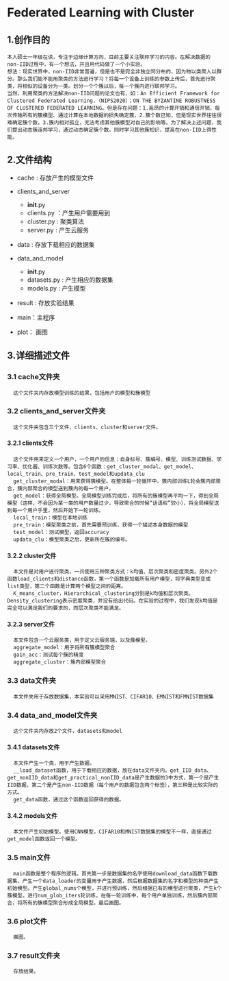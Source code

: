 # Federated Learning with Cluster

## 1.创作目的

	本人硕士一年级在读，专注于边缘计算方向，目前主要关注联邦学习的内容。在解决数据的non-IID过程中，有一个想法，并且用代码做了一个小实验。
	想法：现实世界中，non-IID非常普遍，但是也不是完全非独立同分布的，因为物以类聚人以群分。那么我们能不能用聚类的方法进行学习？将每一个设备上训练的参数上传后，首先进行聚类，将相似的设备分为一类。划分一个个簇以后，每一个簇内进行联邦学习。
	当然，利用聚类的方法解决non-IID问题的论文也有，如：An Efficient Framework for Clustered Federated Learning.（NIPS2020）；ON THE BYZANTINE ROBUSTNESS OF CLUSTERED FEDERATED LEARNING。但是存在问题：1.高昂的计算开销和通信开销，每次传输所有的簇模型、通过计算在本地数据的损失确定簇，2.簇个数已知，但是现实世界往往很难确定簇个数，3.簇内相对孤立，无法考虑其他簇模型对自己的影响等。为了解决上述问题，我们提出动态簇连邦学习，通过动态确定簇个数，同时学习其他簇知识，提高在non-IID上得性能。
	

## 2.文件结构
+ cache  :   存放产生的模型文件

+ clients_and_server

    + __init__.py
    + clients.py   ：产生用户需要用到
    + cluster.py   :  聚类算法
    + server.py    :  产生云服务

+ data  :   存放下载相应的数据集

+ data_and_model   

    + __init__.py
    + datasets.py    :  产生相应的数据集
    + models.py      :  产生模型

+ result :    存放实验结果

+ main：主程序

+ plot： 画图


## 3.详细描述文件

### 3.1 cache文件夹
      这个文件夹内存放模型训练的结果，包括用户的模型和簇模型

### 3.2 clients_and_server文件夹
      这个文件夹包含三个文件，clients、cluster和server文件。

#### 3.2.1 clients文件
      这个文件用来定义一个用户，一个用户的信息：自身标号、簇编号、模型、训练测试数据、学习率、优化器、训练次数等。包含6个函数：get_cluster_modal、get_model、local_train、pre_train、test_model和updata_clu
      get_cluster_modal：用来获得簇模型。在整体每一轮循环中，簇内部训练L轮会簇内部聚合，簇内部聚合的模型送到簇内的每一个用户。
      get_model：获得全局模型。全局模型训练完成后，将所有的簇模型再平均一下，得到全局模型（这样，不会因为某一类的用户数量过少，导致聚合的时候“话语权”较小），将全局模型送到每一个用户手里，然后开始下一轮训练。
      local_train：模型在本地训练
      pre_train：模型聚类之前，首先需要预训练，获得一个描述本身数据的模型
      test_model：测试模型，返回accuracy
      updata_clu：模型聚类之后，更新所在簇的编号。

#### 3.2.2 cluster文件
      本文件是对用户进行聚类，一共使用三种聚类方式：k均值、层次聚类和密度聚类。另外2个函数load_clients和distance函数，第一个函数是加载所有用户模型，将字典类型变成list类型，第二个函数是计算两个模型之间的距离。
      K_means_cluster，Hierarchical_clustering分别是k均值和层次聚类。Density_clustering表示密度聚类，并没有给出代码。在实验的过程中，我们发现k均值是完全可以满足我们的要求的，而层次聚类不能满足。

#### 3.2.3 server文件
      本文件包含一个云服务类，用于定义云服务端，以及簇模型。
      aggregate_model：用于将所有簇模型聚合
      gain_acc：测试每个簇的精度
      aggregate_cluster：簇内部模型聚合
      
### 3.3 data文件夹
      本文件夹用于存放数据集，本实验可以采用MNIST、CIFAR10、EMNIST和FMNIST数据集

### 3.4 data_and_model文件夹
      这个文件夹内存放2个文件，datasets和model

#### 3.4.1 datasets文件
      本文件产生一个类，用于产生数据。
      __load_dataset函数，用于下载相应的数据，放在data文件夹内。get_IID_data、get_nonIID_data和get_practical_nonIID_data是产生数据的3中方式，第一个是产生IID数据，第二个是产生non-IID数据（每个用户的数据包含两个标签），第三种是比较实际的方式。
      get_data函数，通过这个函数返回获得的数据。

#### 3.4.2 models文件
      本文件产生初始模型。使用CNN模型，CIFAR10和MNIST数据集的模型不一样，直接通过get_model函数返回一个模型。

### 3.5 main文件
      main函数是整个程序的逻辑。首先第一步是数据集的名字使用download_data函数下载数据集，产生一个data_loader的变量用于产生数据，然后根据数据集的名字和模型的种类产生初始模型。产生global_nums个模型，并进行预训练，然后根据已有的模型进行聚类，产生k个簇模型。进行num_glob_iters轮训练，在每一轮训练中，每个用户单独训练，然后簇内部聚合，将所有的簇模型聚合形成全局模型。最后画图。

### 3.6 plot文件
      画图。

### 3.7 result文件夹
      存放结果。








